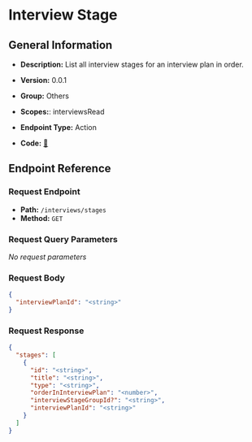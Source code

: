 # Interview Stage

## General Information

- **Description:** List all interview stages for an interview plan in order.

- **Version:** 0.0.1
- **Group:** Others
- **Scopes:**: interviewsRead
- **Endpoint Type:** Action
- **Code:** [🔗](https://github.com/NangoHQ/integration-templates/tree/main/integrations/ashby/actions/interview-stage.ts)

## Endpoint Reference

### Request Endpoint

- **Path:** `/interviews/stages`
- **Method:** `GET`

### Request Query Parameters

_No request parameters_

### Request Body

```json
{
  "interviewPlanId": "<string>"
}
```

### Request Response

```json
{
  "stages": [
    {
      "id": "<string>",
      "title": "<string>",
      "type": "<string>",
      "orderInInterviewPlan": "<number>",
      "interviewStageGroupId?": "<string>",
      "interviewPlanId": "<string>"
    }
  ]
}
```
